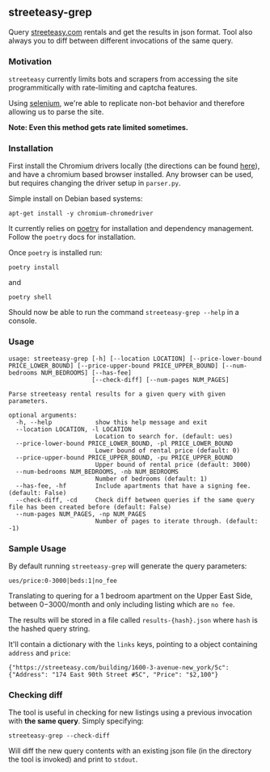## streeteasy-grep

Query [streeteasy.com](https://www.streeteasy.com) rentals and get the results in json format. Tool also always you to diff between different invocations of the same query.

### Motivation

`streeteasy` currently limits bots and scrapers from accessing the site programmitically with rate-limiting and captcha features.

Using [selenium](https://selenium-python.readthedocs.io/), we're able to replicate non-bot behavior and therefore allowing us to parse the site.

**Note: Even this method gets rate limited sometimes.**
### Installation

First install the Chromium drivers locally (the directions can be found [here](https://selenium-python.readthedocs.io/)), and have a chromium based browser installed. Any browser can be used, but requires changing the driver setup in `parser.py`.

Simple install on Debian based systems:

```
apt-get install -y chromium-chromedriver
```

It currently relies on [poetry](https://python-poetry.org/) for installation and dependency management. Follow the `poetry` docs for installation.

Once `poetry` is installed run:

```
poetry install
```

and

```
poetry shell
```

Should now be able to run the command `streeteasy-grep --help` in a console.

### Usage

```
usage: streeteasy-grep [-h] [--location LOCATION] [--price-lower-bound PRICE_LOWER_BOUND] [--price-upper-bound PRICE_UPPER_BOUND] [--num-bedrooms NUM_BEDROOMS] [--has-fee]
                       [--check-diff] [--num-pages NUM_PAGES]

Parse streeteasy rental results for a given query with given parameters.

optional arguments:
  -h, --help            show this help message and exit
  --location LOCATION, -l LOCATION
                        Location to search for. (default: ues)
  --price-lower-bound PRICE_LOWER_BOUND, -pl PRICE_LOWER_BOUND
                        Lower bound of rental price (default: 0)
  --price-upper-bound PRICE_UPPER_BOUND, -pu PRICE_UPPER_BOUND
                        Upper bound of rental price (default: 3000)
  --num-bedrooms NUM_BEDROOMS, -nb NUM_BEDROOMS
                        Number of bedrooms (default: 1)
  --has-fee, -hf        Include apartments that have a signing fee. (default: False)
  --check-diff, -cd     Check diff between queries if the same query file has been created before (default: False)
  --num-pages NUM_PAGES, -np NUM_PAGES
                        Number of pages to iterate through. (default: -1)
  ```

### Sample Usage

By default running `streeteasy-grep` will generate the query parameters:

```
ues/price:0-3000|beds:1|no_fee
```

Translating to quering for a 1 bedroom apartment on the Upper East Side, between $0-$3000/month and only including listing which are `no fee`.

The results will be stored in a file called `results-{hash}.json` where `hash` is the hashed query string.

It'll contain a dictionary with the `links` keys, pointing to a object containing `address` and `price`:

```
{"https://streeteasy.com/building/1600-3-avenue-new_york/5c": {"Address": "174 East 90th Street #5C", "Price": "$2,100"}
```

### Checking diff

The tool is useful in checking for new listings using a previous invocation with **the same query**. Simply specifying:

```
streeteasy-grep --check-diff
```

Will diff the new query contents with an existing json file (in the directory the tool is invoked) and print to `stdout`.
